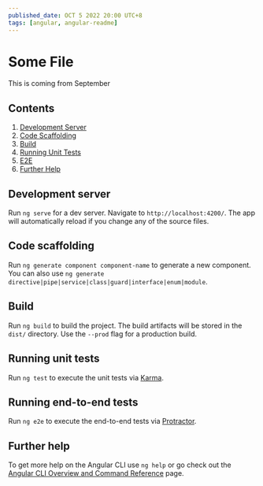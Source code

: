 ```yaml
---
published_date: OCT 5 2022 20:00 UTC+8
tags: [angular, angular-readme]
---
```


# Some File

This is coming from September

## Contents

1. [Development Server](#development-server)
2. [Code Scaffolding](#code-scaffolding)
3. [Build](#build)
4. [Running Unit Tests](#running-unit-tests)
5. [E2E](#running-end-to-end-tests)
6. [Further Help](#further-help)

## Development server

Run `ng serve` for a dev server. Navigate to `http://localhost:4200/`. The app will automatically reload if you change any of the source files.

## Code scaffolding

Run `ng generate component component-name` to generate a new component. You can also use `ng generate directive|pipe|service|class|guard|interface|enum|module`.

## Build

Run `ng build` to build the project. The build artifacts will be stored in the `dist/` directory. Use the `--prod` flag for a production build.

## Running unit tests

Run `ng test` to execute the unit tests via [Karma](https://karma-runner.github.io).

## Running end-to-end tests

Run `ng e2e` to execute the end-to-end tests via [Protractor](http://www.protractortest.org/).

## Further help

To get more help on the Angular CLI use `ng help` or go check out the [Angular CLI Overview and Command Reference](https://angular.io/cli) page.
